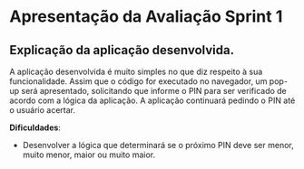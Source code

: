 # Apresentação da Avaliação Sprint 1

## Explicação da aplicação desenvolvida.

A aplicação desenvolvida é muito simples no que diz respeito à sua funcionalidade. Assim que o código for executado no navegador, um pop-up será apresentado, solicitando que informe o PIN para ser verificado de acordo com a lógica da aplicação. A aplicação continuará pedindo o PIN até o usuário acertar.

**Dificuldades**:
- Desenvolver a lógica que determinará se o próximo PIN deve ser menor, muito menor, maior ou muito maior. 